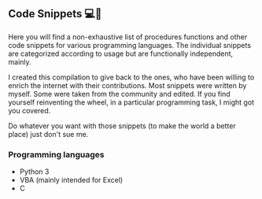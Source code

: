 ## Code Snippets :computer::monkey:

Here you will find a non-exhaustive list of procedures functions and other code snippets for various programming languages. The individual snippets are categorized according to usage but are functionally independent, mainly.

I created this compilation to give back to the ones, who have been willing to enrich the internet with their contributions. Most snippets were written by myself. Some were taken from the community and edited. If you find yourself reinventing the wheel, in a particular programming task, I might got you covered.

Do whatever you want with those snippets (to make the world a better place) just don't sue me.

### Programming languages
- Python 3
- VBA (mainly intended for Excel)
- C
